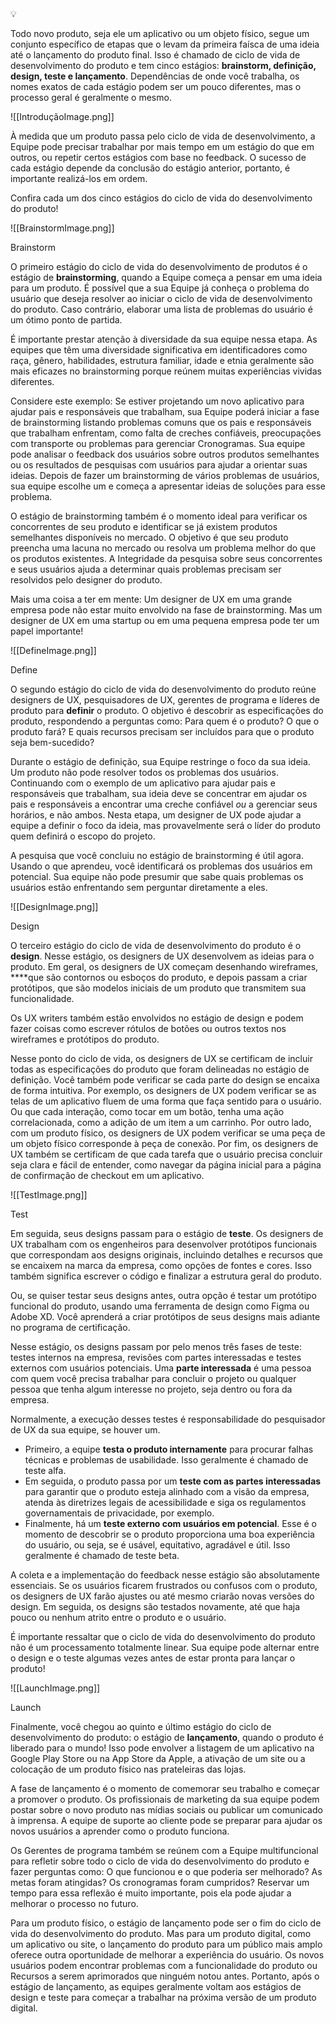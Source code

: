 
<aside> 💡

Todo novo produto, seja ele um aplicativo ou um objeto físico, segue um conjunto específico de etapas que o levam da primeira faísca de uma ideia até o lançamento do produto final. Isso é chamado de ciclo de vida de desenvolvimento do produto e tem cinco estágios: **brainstorm, definição, design, teste e lançamento**. Dependências de onde você trabalha, os nomes exatos de cada estágio podem ser um pouco diferentes, mas o processo geral é geralmente o mesmo.

</aside>

![[IntroduçãoImage.png]]

À medida que um produto passa pelo ciclo de vida de desenvolvimento, a Equipe pode precisar trabalhar por mais tempo em um estágio do que em outros, ou repetir certos estágios com base no feedback. O sucesso de cada estágio depende da conclusão do estágio anterior, portanto, é importante realizá-los em ordem.

Confira cada um dos cinco estágios do ciclo de vida do desenvolvimento do produto!

![[BrainstormImage.png]]

Brainstorm

O primeiro estágio do ciclo de vida do desenvolvimento de produtos é o estágio de **brainstorming**, quando a Equipe começa a pensar em uma ideia para um produto. É possível que a sua Equipe já conheça o problema do usuário que deseja resolver ao iniciar o ciclo de vida de desenvolvimento do produto. Caso contrário, elaborar uma lista de problemas do usuário é um ótimo ponto de partida.

É importante prestar atenção à diversidade da sua equipe nessa etapa. As equipes que têm uma diversidade significativa em identificadores como raça, gênero, habilidades, estrutura familiar, idade e etnia geralmente são mais eficazes no brainstorming porque reúnem muitas experiências vividas diferentes.

Considere este exemplo: Se estiver projetando um novo aplicativo para ajudar pais e responsáveis que trabalham, sua Equipe poderá iniciar a fase de brainstorming listando problemas comuns que os pais e responsáveis que trabalham enfrentam, como falta de creches confiáveis, preocupações com transporte ou problemas para gerenciar Cronogramas. Sua equipe pode analisar o feedback dos usuários sobre outros produtos semelhantes ou os resultados de pesquisas com usuários para ajudar a orientar suas ideias. Depois de fazer um brainstorming de vários problemas de usuários, sua equipe escolhe um e começa a apresentar ideias de soluções para esse problema.

O estágio de brainstorming também é o momento ideal para verificar os concorrentes de seu produto e identificar se já existem produtos semelhantes disponíveis no mercado. O objetivo é que seu produto preencha uma lacuna no mercado ou resolva um problema melhor do que os produtos existentes. A Integridade da pesquisa sobre seus concorrentes e seus usuários ajuda a determinar quais problemas precisam ser resolvidos pelo designer do produto.

Mais uma coisa a ter em mente: Um designer de UX em uma grande empresa pode não estar muito envolvido na fase de brainstorming. Mas um designer de UX em uma startup ou em uma pequena empresa pode ter um papel importante!

![[DefineImage.png]]

Define

O segundo estágio do ciclo de vida do desenvolvimento do produto reúne designers de UX, pesquisadores de UX, gerentes de programa e líderes de produto para **definir** o produto. O objetivo é descobrir as especificações do produto, respondendo a perguntas como: Para quem é o produto? O que o produto fará? E quais recursos precisam ser incluídos para que o produto seja bem-sucedido?

Durante o estágio de definição, sua Equipe restringe o foco da sua ideia. Um produto não pode resolver todos os problemas dos usuários. Continuando com o exemplo de um aplicativo para ajudar pais e responsáveis que trabalham, sua ideia deve se concentrar em ajudar os pais e responsáveis a encontrar uma creche confiável _ou_ a gerenciar seus horários, e não ambos. Nesta etapa, um designer de UX pode ajudar a equipe a definir o foco da ideia, mas provavelmente será o líder do produto quem definirá o escopo do projeto.

A pesquisa que você concluiu no estágio de brainstorming é útil agora. Usando o que aprendeu, você identificará os problemas dos usuários em potencial. Sua equipe não pode presumir que sabe quais problemas os usuários estão enfrentando sem perguntar diretamente a eles.

![[DesignImage.png]]

Design

O terceiro estágio do ciclo de vida de desenvolvimento do produto é o **design**. Nesse estágio, os designers de UX desenvolvem as ideias para o produto. Em geral, os designers de UX começam desenhando wireframes, ****que são contornos ou esboços do produto, e depois passam a criar protótipos, que são modelos iniciais de um produto que transmitem sua funcionalidade.

Os UX writers também estão envolvidos no estágio de design e podem fazer coisas como escrever rótulos de botões ou outros textos nos wireframes e protótipos do produto.

Nesse ponto do ciclo de vida, os designers de UX se certificam de incluir todas as especificações do produto que foram delineadas no estágio de definição. Você também pode verificar se cada parte do design se encaixa de forma intuitiva. Por exemplo, os designers de UX podem verificar se as telas de um aplicativo fluem de uma forma que faça sentido para o usuário. Ou que cada interação, como tocar em um botão, tenha uma ação correlacionada, como a adição de um item a um carrinho. Por outro lado, com um produto físico, os designers de UX podem verificar se uma peça de um objeto físico corresponde à peça de conexão. Por fim, os designers de UX também se certificam de que cada tarefa que o usuário precisa concluir seja clara e fácil de entender, como navegar da página inicial para a página de confirmação de checkout em um aplicativo.

![[TestImage.png]]

Test

Em seguida, seus designs passam para o estágio de **teste**. Os designers de UX trabalham com os engenheiros para desenvolver protótipos funcionais que correspondam aos designs originais, incluindo detalhes e recursos que se encaixem na marca da empresa, como opções de fontes e cores. Isso também significa escrever o código e finalizar a estrutura geral do produto.

Ou, se quiser testar seus designs antes, outra opção é testar um protótipo funcional do produto, usando uma ferramenta de design como Figma ou Adobe XD. Você aprenderá a criar protótipos de seus designs mais adiante no programa de certificação.

Nesse estágio, os designs passam por pelo menos três fases de teste: testes internos na empresa, revisões com partes interessadas e testes externos com usuários potenciais. Uma **parte interessada** é uma pessoa com quem você precisa trabalhar para concluir o projeto ou qualquer pessoa que tenha algum interesse no projeto, seja dentro ou fora da empresa.

Normalmente, a execução desses testes é responsabilidade do pesquisador de UX da sua equipe, se houver um.

- Primeiro, a equipe **testa o produto internamente** para procurar falhas técnicas e problemas de usabilidade. Isso geralmente é chamado de teste alfa.
- Em seguida, o produto passa por um **teste com as partes interessadas** para garantir que o produto esteja alinhado com a visão da empresa, atenda às diretrizes legais de acessibilidade e siga os regulamentos governamentais de privacidade, por exemplo.
- Finalmente, há um **teste externo com usuários em potencial**. Esse é o momento de descobrir se o produto proporciona uma boa experiência do usuário, ou seja, se é usável, equitativo, agradável e útil. Isso geralmente é chamado de teste beta.

A coleta e a implementação do feedback nesse estágio são absolutamente essenciais. Se os usuários ficarem frustrados ou confusos com o produto, os designers de UX farão ajustes ou até mesmo criarão novas versões do design. Em seguida, os designs são testados novamente, até que haja pouco ou nenhum atrito entre o produto e o usuário.

É importante ressaltar que o ciclo de vida do desenvolvimento do produto não é um processamento totalmente linear. Sua equipe pode alternar entre o design e o teste algumas vezes antes de estar pronta para lançar o produto!

![[LaunchImage.png]]

Launch

Finalmente, você chegou ao quinto e último estágio do ciclo de desenvolvimento do produto: o estágio de **lançamento**, quando o produto é liberado para o mundo! Isso pode envolver a listagem de um aplicativo na Google Play Store ou na App Store da Apple, a ativação de um site ou a colocação de um produto físico nas prateleiras das lojas.

A fase de lançamento é o momento de comemorar seu trabalho e começar a promover o produto. Os profissionais de marketing da sua equipe podem postar sobre o novo produto nas mídias sociais ou publicar um comunicado à imprensa. A equipe de suporte ao cliente pode se preparar para ajudar os novos usuários a aprender como o produto funciona.

Os Gerentes de programa também se reúnem com a Equipe multifuncional para refletir sobre todo o ciclo de vida do desenvolvimento do produto e fazer perguntas como: O que funcionou e o que poderia ser melhorado? As metas foram atingidas? Os cronogramas foram cumpridos? Reservar um tempo para essa reflexão é muito importante, pois ela pode ajudar a melhorar o processo no futuro.

Para um produto físico, o estágio de lançamento pode ser o fim do ciclo de vida do desenvolvimento do produto. Mas para um produto digital, como um aplicativo ou site, o lançamento do produto para um público mais amplo oferece outra oportunidade de melhorar a experiência do usuário. Os novos usuários podem encontrar problemas com a funcionalidade do produto ou Recursos a serem aprimorados que ninguém notou antes. Portanto, após o estágio de lançamento, as equipes geralmente voltam aos estágios de design e teste para começar a trabalhar na próxima versão de um produto digital.